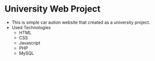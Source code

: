 # University Web Project
- This is simple car aution website that created as a university project.
- Used Technologies
  - HTML
  - CSS
  - Javascript
  - PHP
  - MySQL
